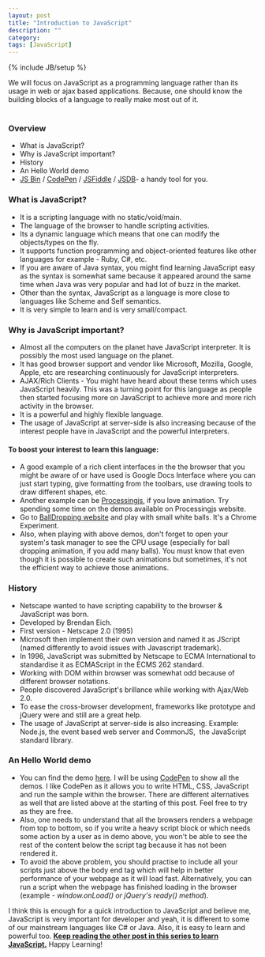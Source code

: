 ```yaml
---
layout: post
title: "Introduction to JavaScript"
description: ""
category: 
tags: [JavaScript]
---
```

{% include JB/setup %}

We will focus on JavaScript as a programming&nbsp;language&nbsp;rather than its usage in web or ajax based applications. Because, one should know the building blocks of a language to really make most out of it.<br />
<br />
<h3>
<b>Overview</b></h3>
<ul>
<li>What is JavaScript?</li>
<li>Why is JavaScript important?</li>
<li>History</li>
<li>An Hello World demo</li>
<li><a href="http://jsbin.com/" target="_blank">JS Bin</a>&nbsp;/ <a href="http://codepen.io/" target="_blank">CodePen</a>&nbsp;/ <a href="http://www.jsfiddle.net/" target="_blank">JSFiddle</a>&nbsp;/ <a href="http://www.jsdb.org/" target="_blank">JSDB</a>- a handy tool for you.</li>
</ul>
<div>
<h3>
What is JavaScript?</h3>
</div>
<div>
<ul>
<li>It is a scripting language with no static/void/main.</li>
<li>The language of the browser to handle scripting activities.</li>
<li>Its a dynamic language which means that one can modify the objects/types on the fly.</li>
<li>It supports function programming and object-oriented features like other languages for example - Ruby, C#, etc.</li>
<li>If you are aware of Java syntax, you might find learning JavaScript easy as the syntax is somewhat same because it appeared around the same time when Java was very popular and had lot of buzz in the market.</li>
<li>Other than the syntax, JavaScript as a language is more close to languages like Scheme and Self semantics.</li>
<li>It is very simple to learn and is very small/compact.</li>
</ul>
</div>
<div>
<h3>
Why is JavaScript important?</h3>
</div>
<div>
<ul>
<li>Almost all the computers on the planet have JavaScript interpreter. It is possibly the most used language on the planet.</li>
<li>It has good browser support and vendor like Microsoft, Mozilla, Google, Apple, etc are researching continuously for JavaScript interpreters.</li>
<li>AJAX/Rich Clients - You might have heard about these terms which uses JavaScript heavily. This was a turning point for this language as people then started focusing more on JavaScript to achieve more and more rich activity in the browser.</li>
<li>It is a powerful and highly flexible language.</li>
<li>The usage of JavaScript at server-side is also increasing because of the interest people have in JavaScript and the powerful interpreters.</li>
</ul>
<div>
<h4>
To boost your interest to learn this language:</h4>
</div>
<ul>
<li>A good example of a rich client interfaces in the the browser that you might be aware of or have used is Google Docs Interface where you can just start typing, give formatting from the toolbars, use drawing tools to draw different shapes, etc.&nbsp;</li>
<li>Another example can be <a href="http://processingjs.org/" target="_blank">Processingjs</a>, if you love animation. Try spending some time on the demos available on Processingjs website.</li>
<li>Go to <a href="http://balldroppings.com/js/" target="_blank">BallDropping website</a>&nbsp;and play with small white balls. It's a Chrome Experiment.</li>
<li>Also, when playing with above demos, don't forget to open your system's task manager to see the CPU usage (especially for ball dropping animation, if you add many balls). You must know that even though it is possible to create such animations but sometimes, it's not the efficient way to achieve those animations.</li>
</ul>
<div>
<h3>
History</h3>
</div>
<div>
<ul>
<li>Netscape wanted to have scripting capability to the browser &amp; JavaScript was born.</li>
<li>Developed by Brendan Eich.&nbsp;</li>
<li>First version - Netscape 2.0 (1995)</li>
<li>Microsoft then implement their own version and named it as JScript (named differently to avoid issues with Javascript trademark).</li>
<li>In 1996, JavaScript was submitted by Netscape to ECMA International to standardise it as ECMAScript in the ECMS 262 standard.</li>
<li>Working with DOM within browser was somewhat odd because of different browser notations.</li>
<li>People discovered JavaScript's brillance while working with Ajax/Web 2.0.</li>
<li>To ease the cross-browser development, frameworks like prototype and jQuery were and still are a great help.</li>
<li>The usage of JavaScript at server-side is also increasing. Example: Node.js, the event based web server and CommonJS, &nbsp;the JavaScript standard library.</li>
</ul>
<div>
<h3>
An Hello World demo</h3>
<ul>
<li>You can find the demo <a href="http://codepen.io/siddharth-pandey/full/nEbBw" target="_blank">here</a>. I will be using <a href="http://codepen.io/" target="_blank">CodePen</a> to show all the demos. I like CodePen as it allows you to write HTML, CSS, JavaScript and run the sample within the browser. There are different alternatives as well that are listed above at the starting of this post. Feel free to try as they are free.</li>
<li>Also, one needs to understand that all the browsers renders a webpage from top to bottom, so if you write a heavy script block or which needs some action by a user as in demo above, you won't be able to see the rest of the content below the script tag because it has not been rendered it.&nbsp;</li>
<li>To avoid the above problem, you should practise to include all your scripts just above the body end tag&nbsp;which will help in better performance of your webpage as it will load fast. Alternatively, you can run a script when the webpage has finished loading in the browser (example - <i>window.onLoad() or jQuery's ready() method</i>).</li>
</ul>
<div>
I think this is enough for a quick introduction to JavaScript and believe me, JavaScript is very important for developer and yeah, it is different to some of our mainstream languages like C# or Java. Also, it is easy to learn and powerful too. <a href="http://learnwithsid.blogspot.com/2012/11/learning-javascript-fundamentals.html" target="_blank"><b>Keep reading the other post in this series to learn JavaScript.</b></a> Happy Learning!</div>
</div>
</div>
</div>
<br />
<br />
<div>
<br /></div>
